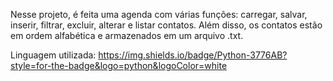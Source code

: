 Nesse projeto, é feita uma agenda com várias funções: carregar, salvar, inserir, filtrar, excluir, alterar e listar contatos. Além disso, os contatos estão em ordem alfabética e armazenados em um arquivo .txt.

Linguagem utilizada: https://img.shields.io/badge/Python-3776AB?style=for-the-badge&logo=python&logoColor=white
